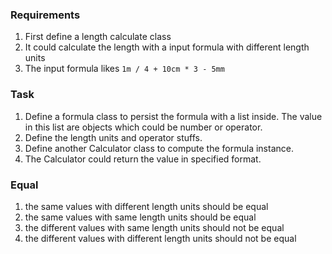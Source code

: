 
### Requirements
1. First define a length calculate class
2. It could calculate the length with a input formula with different length units
3. The input formula likes `1m / 4 + 10cm * 3 - 5mm`

### Task
1. Define a formula class to persist the formula with a list inside.  The value in this list are objects which could be number or operator.
2. Define the length units and operator stuffs.
3. Define another Calculator class to compute the formula instance.
4. The Calculator could return the value in specified format.


### Equal
1. the same values with different length units should be equal
2. the same values with same length units should be equal
3. the different values with same length units should not be equal
4. the different values with different length units should not be equal